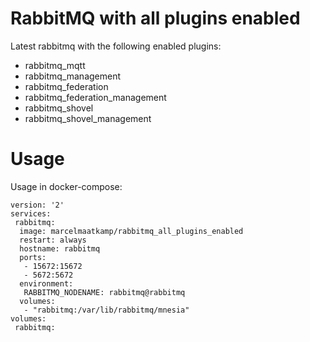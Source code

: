 # RabbitMQ with all plugins enabled

Latest rabbitmq with the following enabled plugins:
* rabbitmq_mqtt
* rabbitmq_management
* rabbitmq_federation
* rabbitmq_federation_management
* rabbitmq_shovel
* rabbitmq_shovel_management 

# Usage

 Usage in docker-compose:
 ```
 version: '2'
 services:
  rabbitmq:
   image: marcelmaatkamp/rabbitmq_all_plugins_enabled
   restart: always
   hostname: rabbitmq
   ports:
    - 15672:15672
    - 5672:5672
   environment:
    RABBITMQ_NODENAME: rabbitmq@rabbitmq
   volumes:
    - "rabbitmq:/var/lib/rabbitmq/mnesia"
 volumes:
  rabbitmq:
 ```
